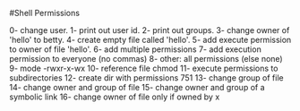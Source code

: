 #Shell Permissions

0- change user.
1- print out user id.
2- print out groups.
3- change owner of 'hello' to betty.
4- create empty file called 'hello'.
5- add execute permission to owner of file 'hello'.
6- add multiple permissions
7- add execution permission to everyone (no commas)
8- other: all permissions (else none)
9- mode -rwxr-x-wx
10- reference file chmod
11- execute permissions to subdirectories
12- create dir with permissions 751
13- change group of file
14- change owner and group of file
15- change owner and group of a symbolic link
16- change owner of file only if owned by x
